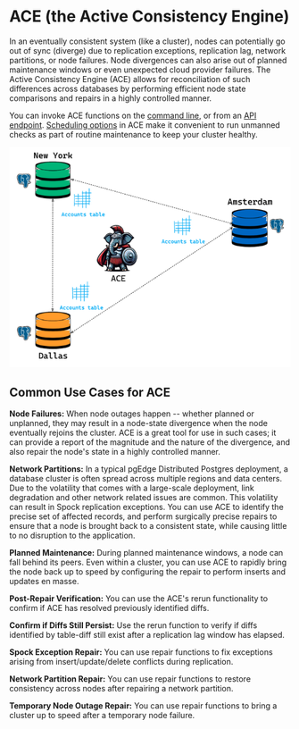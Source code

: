 # ACE (the Active Consistency Engine)

In an eventually consistent system (like a cluster), nodes can potentially go out of sync (diverge) due to replication exceptions, replication lag, network partitions, or node failures. Node divergences can also arise out of planned maintenance windows or even unexpected cloud provider failures. The Active Consistency Engine (ACE) allows for reconciliation of such differences across databases by performing efficient node state comparisons and repairs in a highly controlled manner.

You can invoke ACE functions on the [command line](../docs/ace_functions.md), or from an [API endpoint](../docs/ace_api.md).  [Scheduling options](../docs/schedule_ace.md) in ACE make it convenient to run unmanned checks as part of routine maintenance to keep your  cluster healthy.

![A cluster using ACE](./images/ace_cluster.png)

## Common Use Cases for ACE

**Node Failures:** When node outages happen -- whether planned or unplanned, they may result in a node-state divergence when the node eventually rejoins the cluster. ACE is a great tool for use in such cases; it can provide a report of the magnitude and the nature of the divergence, and also repair the node's state in a highly controlled manner.

**Network Partitions:** In a typical pgEdge Distributed Postgres deployment, a database cluster is often spread across multiple regions and data centers. Due to the volatility that comes with a large-scale deployment, link degradation and other network related issues are common. This volatility can result in Spock replication exceptions. You can use ACE to identify the precise set of affected records, and perform surgically precise repairs to ensure that a node is brought back to a consistent state, while causing little to no disruption to the application.

**Planned Maintenance:** During planned maintenance windows, a node can fall behind its peers. Even within a cluster, you can use ACE to rapidly bring the node back up to speed by configuring the repair to perform inserts and updates en masse.

**Post-Repair Verification:** You can use the ACE's rerun functionality to confirm if ACE has resolved previously identified diffs.

 **Confirm if Diffs Still Persist:** Use the rerun function to verify if diffs identified by table-diff still exist after a replication lag window has elapsed.

**Spock Exception Repair:** You can use repair functions to fix exceptions arising from insert/update/delete conflicts during replication.

**Network Partition Repair:** You can use repair functions to restore consistency across nodes after repairing a network partition.

**Temporary Node Outage Repair:** You can use repair functions to bring a cluster up to speed after a temporary node failure.

